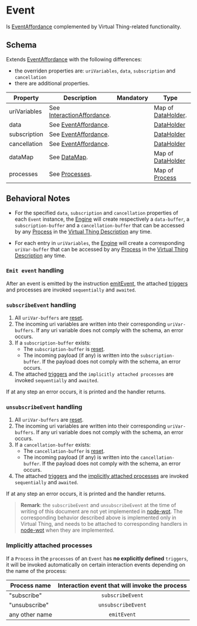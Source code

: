 # Event
Is [EventAffordance] complemented by Virtual Thing-related functionality.

## Schema
Extends [EventAffordance] with the following differences:
- the overriden properties are: `uriVariables`, `data`, `subscription` and `cancellation`
- there are additional properties.

| Property | Description | Mandatory | Type | Default |
|----------|-------------|:---------:|------|:-------:|
|uriVariables|See [InteractionAffordance].||Map of [DataHolder].||
|data|See [EventAffordance].||[DataHolder]||
|subscription|See [EventAffordance].||[DataHolder]||
|cancellation|See [EventAffordance].||[DataHolder]||
| dataMap | See [DataMap]. | | Map of [DataHolder] | |
| processes | See [Processes]. | | Map of [Process] | |

## Behavioral Notes
- For the specified `data`, `subscription` and `cancellation` properties of each `Event` instance, the [Engine] will create respectively a `data-buffer`, a `subscription-buffer` and a `cancellation-buffer` that can be accessed by any [Process] in the [Virtual Thing Description][vtd] any time.

- For each entry in `uriVariables`, the [Engine] will create a corresponding `uriVar-buffer` that can be accessed by any [Process] in the [Virtual Thing Description][vtd] any time.

### `Emit event` handling
After an event is emitted by the instruction [emitEvent], the attached [triggers][Trigger] and processes are invoked `sequentially` and `awaited`.

### `subscribeEvent` handling
1. All `uriVar-buffers` are [reset].
2. The incoming uri variables are written into their corresponding `uriVar-buffers`. If any uri variable does not comply with the schema, an error occurs.
3. If a `subscription-buffer` exists:
    - The `subscription-buffer` is [reset].
    - The incoming payload (if any) is written into the `subscription-buffer`. If the payload does not comply with the schema, an error occurs.
4. The attached [triggers][Trigger] and the `implicitly attached processes` are invoked `sequentially` and `awaited`.

If at any step an error occurs, it is printed and the handler returns.

### `unsubscribeEvent` handling
1. All `uriVar-buffers` are [reset].
2. The incoming uri variables are written into their corresponding `uriVar-buffers`. If any uri variable does not comply with the schema, an error occurs.
3. If a `cancellation-buffer` exists:
    - The `cancellation-buffer` is [reset].
    - The incoming payload (if any) is written into the `cancellation-buffer`. If the payload does not comply with the schema, an error occurs.
4. The attached [triggers][Trigger] and the [implicitly attached processes](#implicitly-attached-processes) are invoked `sequentially` and `awaited`.
    
If at any step an error occurs, it is printed and the handler returns.

> **Remark**: the `subscribeEvent` and `unsubscribeEvent` at the time of writing of this document are not yet implemented in [node-wot]. The corresponding behavior described above is implemented only in Virtual Thing, and needs to be attached to corresponding handlers in [node-wot] when they are implemented.

### Implicitly attached processes  
If a `Process` in the `processes` of an `Event` has **no explicitly defined** `triggers`, it will be invoked automatically on certain interaction events depending on the name of the process:  

|Process name|Interaction event that will invoke the process|
|------------|:---------------:|
|"subscribe"|`subscribeEvent`|
|"unsubscribe"|`unsubscribeEvent`|
|any other name|`emitEvent`|


[InteractionAffordance]: https://www.w3.org/TR/wot-thing-description/#interactionaffordance

[EventAffordance]: https://www.w3.org/TR/wot-thing-description/#eventaffordance

[Trigger]: ../helper_components/Trigger.md

[reset]: DataHolder.md#reset-value-and-access-rights

[DataHolder]: DataHolder.md
[Process]: Process.md

[vtd]: ../Definitions.md#virtual-thing-description
[Engine]: ../Definitions.md#virtual-thing-engine-and-engine

[DataMap]: ../Architecture.md#DataMap
[Processes]: ../Architecture.md#Processes

[emitEvent]: ../instructions/EmitEvent.md

[node-wot]: https://github.com/eclipse/thingweb.node-wot